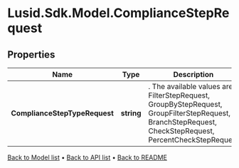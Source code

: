 # Lusid.Sdk.Model.ComplianceStepRequest

## Properties

Name | Type | Description | Notes
------------ | ------------- | ------------- | -------------
**ComplianceStepTypeRequest** | **string** | . The available values are: FilterStepRequest, GroupByStepRequest, GroupFilterStepRequest, BranchStepRequest, CheckStepRequest, PercentCheckStepRequest | 

[Back to Model list](../README.md#documentation-for-models) &#8226; [Back to API list](../README.md#documentation-for-api-endpoints) &#8226; [Back to README](../README.md)

